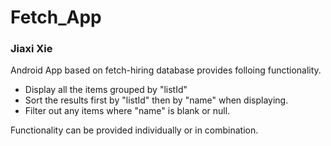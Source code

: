 # Fetch_App
### Jiaxi Xie

Android App based on fetch-hiring database provides folloing functionality.<br>
* Display all the items grouped by "listId"
* Sort the results first by "listId" then by "name" when displaying.
* Filter out any items where "name" is blank or null.<br>

Functionality can be provided individually or in combination.

